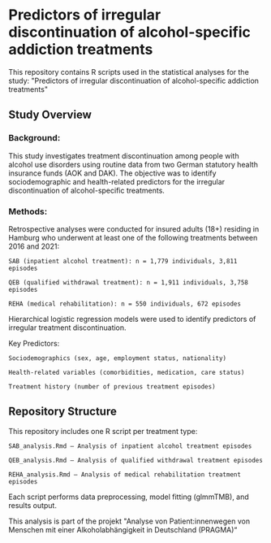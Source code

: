 # Predictors of irregular discontinuation of alcohol-specific addiction treatments 

This repository contains R scripts used in the statistical analyses for the study:
"Predictors of irregular discontinuation of alcohol-specific addiction treatments"

## Study Overview

### Background:
This study investigates treatment discontinuation among people with alcohol use disorders using routine data from two German statutory health insurance funds (AOK and DAK). The objective was to identify sociodemographic and health-related predictors for the irregular discontinuation of alcohol-specific treatments.

### Methods:
Retrospective analyses were conducted for insured adults (18+) residing in Hamburg who underwent at least one of the following treatments between 2016 and 2021:

    SAB (inpatient alcohol treatment): n = 1,779 individuals, 3,811 episodes

    QEB (qualified withdrawal treatment): n = 1,911 individuals, 3,758 episodes

    REHA (medical rehabilitation): n = 550 individuals, 672 episodes

Hierarchical logistic regression models were used to identify predictors of irregular treatment discontinuation.

Key Predictors:

    Sociodemographics (sex, age, employment status, nationality)

    Health-related variables (comorbidities, medication, care status)

    Treatment history (number of previous treatment episodes)

## Repository Structure

This repository includes one R script per treatment type:

    SAB_analysis.Rmd — Analysis of inpatient alcohol treatment episodes

    QEB_analysis.Rmd — Analysis of qualified withdrawal treatment episodes

    REHA_analysis.Rmd — Analysis of medical rehabilitation treatment episodes

Each script performs data preprocessing, model fitting (glmmTMB), and results output.



This analysis is part of the projekt "Analyse von Patient:innenwegen von Menschen mit einer Alkoholabhängigkeit in Deutschland (PRAGMA)“
